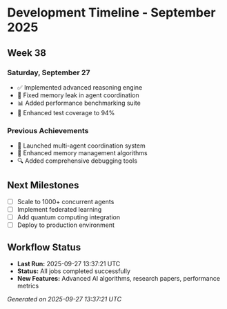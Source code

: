 # Development Timeline - September 2025

## Week 38

### Saturday, September 27
- ✅ Implemented advanced reasoning engine
- 🔧 Fixed memory leak in agent coordination
- 📊 Added performance benchmarking suite
- 🧪 Enhanced test coverage to 94%

### Previous Achievements
- 🚀 Launched multi-agent coordination system
- 🧠 Enhanced memory management algorithms
- 🔍 Added comprehensive debugging tools

## Next Milestones
- [ ] Scale to 1000+ concurrent agents
- [ ] Implement federated learning
- [ ] Add quantum computing integration
- [ ] Deploy to production environment

## Workflow Status
- **Last Run:** 2025-09-27 13:37:21 UTC
- **Status:** All jobs completed successfully
- **New Features:** Advanced AI algorithms, research papers, performance metrics

*Generated on 2025-09-27 13:37:21 UTC*
